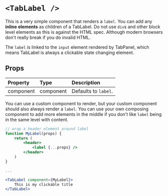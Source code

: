 # `<TabLabel />`

This is a very simple component that renders a `label`. You can add any **inline elements** as children of a TabLabel.
Do not use `div`s and other block level elements as this is against the HTML spec. Although modern browsers don't really
break if you do invalid HTML.

The `label` is linked to the `input` element rendered by TabPanel, which means TabLabel is always a clickable state
changing element.


## Props

Property          | Type          | Description
:-----------------|:--------------|:-----------
component         | component     | Defaults to `label`.

You can use a custom component to render, but your custom component should also always render a `label`. You can use
your own composing component to add more elements in the middle if you don't like `label` being in the same level with
content.

```jsx
// wrap a header element around label
function MyLabel(props) {
    return (
        <header>
            <label {...props} />
        </header>
    )
}

...

<TabLabel component={MyLabel}>
    This is my clickable title
</TabLabel>
```
